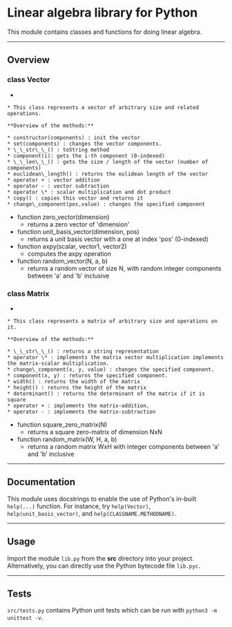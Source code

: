 # Linear algebra library for Python

This module contains classes and functions for doing linear algebra.

***

## Overview

### class Vector

*

    * This class represents a vector of arbitrary size and related operations.

    **Overview of the methods:**

    * constructor(components) : init the vector
    * set(components) : changes the vector components.
    * \_\_str\_\_() : toString method
    * component(i): gets the i-th component (0-indexed)
    * \_\_len\_\_() : gets the size / length of the vector (number of components)
    * euclidean\_length() : returns the eulidean length of the vector
    * operator + : vector addition
    * operator - : vector subtraction
    * operator \* : scalar multiplication and dot product
    * copy() : copies this vector and returns it
    * change\_component(pos,value) : changes the specified component
* function zero\_vector(dimension)
  * returns a zero vector of 'dimension'
* function unit\_basis\_vector(dimension, pos)
  * returns a unit basis vector with a one at index 'pos' (0-indexed)
* function axpy(scalar, vector1, vector2)
  * computes the axpy operation
* function random\_vector(N, a, b)
  * returns a random vector of size N, with random integer components between 'a' and 'b' inclusive

### class Matrix

*

    * This class represents a matrix of arbitrary size and operations on it.

    **Overview of the methods:**

    * \_\_str\_\_() : returns a string representation
    * operator \* : implements the matrix vector multiplication implements the matrix-scalar multiplication.
    * change\_component(x, y, value) : changes the specified component.
    * component(x, y) : returns the specified component.
    * width() : returns the width of the matrix
    * height() : returns the height of the matrix
    * determinant() : returns the determinant of the matrix if it is square
    * operator + : implements the matrix-addition.
    * operator - : implements the matrix-subtraction
* function square\_zero\_matrix(N)
  * returns a square zero-matrix of dimension NxN
* function random\_matrix(W, H, a, b)
  * returns a random matrix WxH with integer components between 'a' and 'b' inclusive

***

## Documentation

This module uses docstrings to enable the use of Python's in-built `help(...)` function. For instance, try `help(Vector)`, `help(unit_basis_vector)`, and `help(CLASSNAME.METHODNAME)`.

***

## Usage

Import the module `lib.py` from the **src** directory into your project. Alternatively, you can directly use the Python bytecode file `lib.pyc`.

***

## Tests

`src/tests.py` contains Python unit tests which can be run with `python3 -m unittest -v`.
